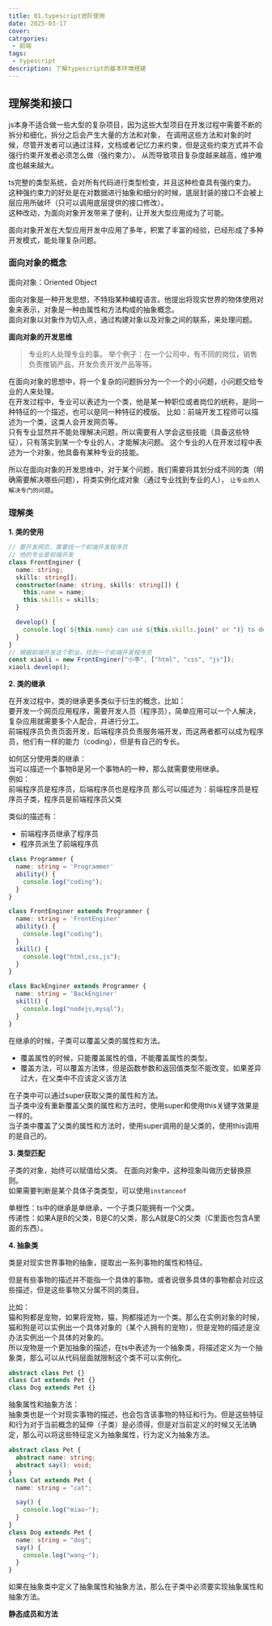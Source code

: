 ```yaml
---
title: 01.typescript进阶使用
date: 2025-03-17
cover: 
catrgories:
 - 前端
tags:
 - typescript
description: 了解typescript的基本环境搭建
---
```

## 理解类和接口

js本身不适合做一些大型的复杂项目，因为这些大型项目在开发过程中需要不断的拆分和细化，拆分之后会产生大量的方法和对象，
在调用这些方法和对象的时候，尽管开发者可以通过注释，文档或者记忆力来约束，但是这些约束方式并不会强行约束开发者必须怎么做（强约束力）。
从而导致项目复杂度越来越高，维护难度也越来越大。  

ts完整的类型系统，会对所有代码进行类型检查，并且这种检查具有强约束力。  
这种强约束力的好处是在对数据进行抽象和细分的时候，底层封装的接口不会被上层应用所破坏（只可以调用底层提供的接口修改）。  
这种改动，为面向对象开发带来了便利，让开发大型应用成为了可能。  

面向对象开发在大型应用开发中应用了多年，积累了丰富的经验，已经形成了多种开发模式，能处理复杂问题。  

### 面向对象的概念

面向对象：Oriented Object 

面向对象是一种开发思想，不特指某种编程语言。他提出将现实世界的物体使用对象来表示，对象是一种由属性和方法构成的抽象概念。  
面向对象以对象作为切入点，通过构建对象以及对象之间的联系，来处理问题。  

**面向对象的开发思维**  
> 专业的人处理专业的事。
举个例子：在一个公司中，有不同的岗位，销售负责推销产品，开发负责开发产品等等。  

在面向对象的思想中，将一个复杂的问题拆分为一个一个的小问题，小问题交给专业的人来处理。  
在开发过程中，专业可以表述为一个类，他是某一种职位或者岗位的统称，是同一种特征的一个描述，也可以是同一种特征的模版。
比如：前端开发工程师可以描述为一个类，这类人会开发网页等。  
只有专业显然并不能处理解决问题，所以需要有人学会这些技能（具备这些特征），只有落实到某一个专业的人，才能解决问题。
这个专业的人在开发过程中表述为一个对象，他具备有某种专业的技能。  

所以在面向对象的开发思维中，对于某个问题，我们需要将其划分成不同的类（明确需要解决哪些问题），将类实例化成对象（通过专业找到专业的人），
`让专业的人解决专门的问题`。  

### 理解类

**1. 类的使用**  

```typescript
// 要开发网页，需要找一个前端开发程序员
// 他的专业是前端开发
class FrontEnginer {
  name: string;
  skills: string[];
  constructor(name: string, skills: string[]) {
    this.name = name;
    this.skills = skills;
  }

  develop() {
    console.log(`${this.name} can use ${this.skills.join(" or ")} to develop web page.`);
  }
}
// 根据前端开发这个职业，找到一个前端开发程序员
const xiaoli = new FrontEnginer("小李", ["html", "css", "js"]);
xiaoli.develop();
```

**2. 类的继承**  

在开发过程中，类的继承更多类似于衍生的概念，比如：  
要开发一个网页应用程序，需要开发人员（程序员），简单应用可以一个人解决，复杂应用就需要多个人配合，并进行分工。  
前端程序员负责页面开发，后端程序员负责服务端开发，而这两者都可以成为程序员，他们有一样的能力（coding），但是有自己的专长。  

如何区分使用类的继承：  
当可以描述一个事物B是另一个事物A的一种，那么就需要使用继承。  
例如：  
前端程序员是程序员，后端程序员也是程序员
那么可以描述为：前端程序员是程序员子类，程序员是前端程序员父类

类似的描述有：
- 前端程序员继承了程序员
- 程序员派生了前端程序员

```typescript
class Programmer {
  name: string = 'Programmer'
  ability() {
    console.log("coding");
  }
}

class FrontEnginer extends Programmer {
  name: string = 'FrontEnginer'
  ability() {
    console.log("coding");
  }
  skill() {
    console.log("html,css,js");
  }
}

class BackEnginer extends Programmer {
  name: string = 'BackEnginer'
  skill() {
    console.log("nodejs,mysql");
  }
}

```

在继承的时候，子类可以覆盖父类的属性和方法。  

- 覆盖属性的时候，只能覆盖属性的值，不能覆盖属性的类型。  
- 覆盖方法，可以覆盖方法体，但是函数参数和返回值类型不能改变。如果差异过大，在父类中不应该定义该方法  


在子类中可以通过super获取父类的属性和方法。  
当子类中没有重新覆盖父类的属性和方法时，使用super和使用this关键字效果是一样的。   
当子类中覆盖了父类的属性和方法时，使用super调用的是父类的，使用this调用的是自己的。  

**3. 类型匹配**  

子类的对象，始终可以赋值给父类。
在面向对象中，这种现象叫做历史替换原则。  
如果需要判断是某个具体子类类型，可以使用`instanceof`

单根性：ts中的继承是单继承，一个子类只能拥有一个父类。  
传递性：如果A是B的父类，B是C的父类，那么A就是C的父类（C里面也包含A里面的东西）。  

**4. 抽象类**

类是对现实世界事物的抽象，提取出一系列事物的属性和特征。  

但是有些事物的描述并不能指一个具体的事物。或者说很多具体的事物都会对应这些描述，但是这些事物又分属不同的类目。  

比如：  
猫和狗都是宠物，如果将宠物，猫，狗都描述为一个类。那么在实例对象的时候，猫和狗是可以实例出一个具体对象的（某个人拥有的宠物），但是宠物的描述是没办法实例出一个具体的对象的。  
所以宠物是一个更加抽象的描述，在ts中表述为一个抽象类，将描述定义为一个抽象类，那么可以从代码层面就限制这个类不可以实例化。  

```typescript
abstract class Pet {}
class Cat extends Pet {}
class Dog extends Pet {}
```

抽象属性和抽象方法：  
抽象类也是一个对现实事物的描述，也会包含该事物的特征和行为。但是这些特征和行为对于当前概念的延伸（子类）是必须得，但是对当前定义的时候又无法确定，那么可以将这些特征定义为抽象属性，行为定义为抽象方法。  

```typescript
abstract class Pet {
  abstract name: string;
  abstract say(): void;
}
class Cat extends Pet {
  name: string = "cat";

  say() {
    console.log("miao~");
  }
}
class Dog extends Pet {
  name: string = "dog";
  say() {
    console.log("wang~");
  }
}
```

如果在抽象类中定义了抽象属性和抽象方法，那么在子类中必须要实现抽象属性和抽象方法。  

**静态成员和方法**




